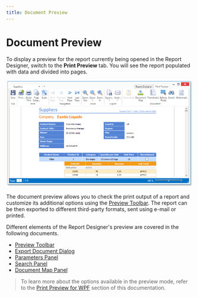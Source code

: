 ```yaml
---
title: Document Preview
---
```

# Document Preview
To display a preview for the report currently being opened in the Report Designer, switch to the **Print Preview** tab. You will see the report populated with data and divided into pages.

![WPFDesigner_DocumentPreview](../../../images/Img120303.png)

The document preview allows you to check the print output of a report and customize its additional options using the [Preview Toolbar](../../../../interface-elements-for-desktop/articles/report-designer/report-designer-for-wpf/document-preview/preview-toolbar.md). The report can be then exported to different third-party formats, sent using e-mail or printed.

Different elements of the Report Designer's preview are covered in the following documents.
* [Preview Toolbar](../../../../interface-elements-for-desktop/articles/report-designer/report-designer-for-wpf/document-preview/preview-toolbar.md)
* [Export Document Dialog](../../../../interface-elements-for-desktop/articles/report-designer/report-designer-for-wpf/document-preview/export-document-dialog.md)
* [Parameters Panel](../../../../interface-elements-for-desktop/articles/report-designer/report-designer-for-wpf/document-preview/parameters-panel.md)
* [Search Panel](../../../../interface-elements-for-desktop/articles/report-designer/report-designer-for-wpf/document-preview/search-panel.md)
* [Document Map Panel](../../../../interface-elements-for-desktop/articles/report-designer/report-designer-for-wpf/document-preview/document-map-panel.md)

> To learn more about the options available in the preview mode, refer to the [Print Preview for WPF](../../../../interface-elements-for-desktop/articles/print-preview/print-preview-for-wpf.md) section of this documentation.